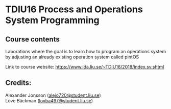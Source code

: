 

# TDIU16 Process and Operations System Programming


## Course contents

Laborations where the goal is to learn how to program an operations system by adjusting an already existing operation system called pintOS

Link to course website: https://www.ida.liu.se/~TDIU16/2018/index.sv.shtml


## Credits:
Alexander Jonsson (alejo720@student.liu.se)<br />
Love Bäckman (lovba497@student.liu.se)<br />
